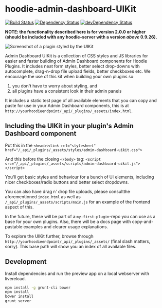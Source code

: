 # hoodie-admin-dashboard-UIKit
[![Build Status](https://travis-ci.org/hoodiehq/hoodie-admin-dashboard-UIKit.svg)](https://travis-ci.org/hoodiehq/hoodie-admin-dashboard-UIKit)
[![Dependency Status](https://www.versioneye.com/user/projects/53b679e70d5bb8cba7000075/badge.svg)](https://www.versioneye.com/user/projects/53b679e70d5bb8cba7000075)
[![devDependency Status](https://david-dm.org/hoodiehq/hoodie-admin-dashboard-UIKit/dev-status.svg)](https://david-dm.org/hoodiehq/hoodie-admin-dashboard-UIKit#info=devDependencies)

**NOTE: the functionality described here is for version 2.0.0 or higher (should be included with any hoodie-server with a version _above_ 0.9.26).**

![Screenshot of a plugin styled by the UIKit](admin_dashboard_uikit_screenshot.png)

Admin Dashboard UIKit is a collection of CSS styles and JS libraries for easier and faster building of Admin Dashboard components for Hoodie Plugins. It includes neat form styles, better select drop-downs with autocomplete, drag-n-drop file upload fields, better checkboxes etc. 
We encourage the use of this kit when building your own plugins so 

1. you don't have to worry about styling, and 
1. all plugins have a consistent look in their admin panels

It includes a static test page of all available elements that you can copy and paste for use in your Admin Dashboard components, this is at `http://yourhoodieendpoint/_api/_plugins/_assets/index.html`.

## Including the UIKit in your plugin's Admin Dashboard component

Put this in the `<head>`:`<link rel="stylesheet" href="/_api/_plugins/_assets/styles/admin-dashboard-uikit.css">
`

And this before the closing `</body>` tag: `<script src="/_api/_plugins/_assets/scripts/admin-dashboard-uikit.js"></script>
`

You'll get basic styles and behaviour for a bunch of UI elements, including nicer checkboxes/radio buttons and better select dropdowns. 

You can also have drag n' drop file uploads, please consultthe aforementioned `index.html` as well as `/_api/_plugins/_assets/scripts/main.js` for an example of the frontend aspect of this.

In the future, these will be part of a `my-first-plugin`-repo you can use as a base for your own plugins. Also, there will be a docs page with copy-and-pastable examples and clearer usage explanations.

To explore the UIKit further, browse through `http://yourhoodieendpoint/_api/_plugins/_assets/` (final slash matters, sorry). This base path will show you an index of all available files. 

## Development

Install dependencies and run the preview app on a local webserver with livereload.

```bash
npm install -g grunt-cli bower
npm install
bower install
grunt server
```
